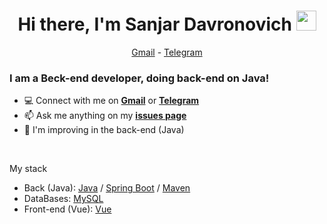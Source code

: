 <h1 align="center">Hi there, I'm Sanjar Davronovich
  <img src="https://github.com/blackcater/blackcater/raw/main/images/Hi.gif" height="32"/>
</h1>

<p align="center">
  <a href="mailto:kariev.s69@gmail.com">Gmail</a> -
  <a href="https://t.me/K_Sanjar_D">Telegram</a>
</p>

<h3 align="left">I am a Beck-end developer, doing back-end on Java!</h3>

- 💻 Connect with me on [**Gmail**](mailto:kariev.s69@gmail.com) or [**Telegram**](https://t.me/K_Sanjar_D)
- 📫 Ask me anything on my [**issues page**](https://github.com/SanjarKariev/SanjarKariev/issues)
- 🌱 I'm improving in the back-end (Java)

<br />

My stack
- Back (Java): [Java](https://www.java.com/ru/) / [Spring Boot](https://spring.io/projects/spring-boot) / [Maven](https://maven.apache.org/)
- DataBases: [MySQL](https://www.mysql.com/)
- Front-end (Vue): [Vue](https://vuejs.org/)
